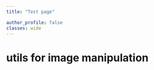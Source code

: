 ```yaml
---
title: "Test page"

author_profile: false
classes: wide
---
```


# utils for image manipulation 


```python



```

